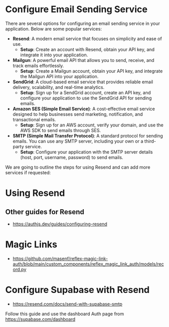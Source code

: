 # Configure Email Sending Service


There are several options for configuring an email sending service in your application. Below are some popular services:

- **Resend**: A modern email service that focuses on simplicity and ease of use.
    - **Setup**: Create an account with Resend, obtain your API key, and integrate it into your application.
- **Mailgun**: A powerful email API that allows you to send, receive, and track emails effortlessly.
    - **Setup**: Create a Mailgun account, obtain your API key, and integrate the Mailgun API into your application.
- **SendGrid**: A cloud-based email service that provides reliable email delivery, scalability, and real-time analytics.
    - **Setup**: Sign up for a SendGrid account, create an API key, and configure your application to use the SendGrid API for sending emails.
- **Amazon SES (Simple Email Service)**: A cost-effective email service designed to help businesses send marketing, notification, and transactional emails.
    - **Setup**: Sign up for an AWS account, verify your domain, and use the AWS SDK to send emails through SES.
- **SMTP (Simple Mail Transfer Protocol)**: A standard protocol for sending emails. You can use any SMTP server, including your own or a third-party service.
    - **Setup**: Configure your application with the SMTP server details (host, port, username, password) to send emails.


We are going to outline the steps for using Resend and can add more services if requested:


# Using Resend


## Other guides for Resend

- https://authjs.dev/guides/configuring-resend


# Magic Links

- https://github.com/masenf/reflex-magic-link-auth/blob/main/custom_components/reflex_magic_link_auth/models/record.py


# Configure Supabase with Resend
- https://resend.com/docs/send-with-supabase-smtp

Follow this guide and use the dashboard Auth page from https://supabase.com/dashboard

